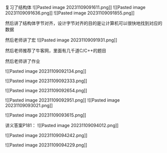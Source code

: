 复习了结构体
![[Pasted image 20231109091611.png]]
![[Pasted image 20231109091636.png]]
![[Pasted image 20231109091855.png]]

然后讲了结构体字节对齐，设计字节对齐的目的是让计算机可以很快地找到对应的数据

然后老师讲了宏
![[Pasted image 20231109091931.png]]

然后老师推荐了牛客网，里面有几千道C/C++的题目

然后老师讲了作业

![[Pasted image 20231109092134.png]]

![[Pasted image 20231109092333.png]]

![[Pasted image 20231109092654.png]]

![[Pasted image 20231109092951.png]]
![[Pasted image 20231109093021.png]]

![[Pasted image 20231109093615.png]]

讲义答案P181：
![[Pasted image 20231109094012.png]]

![[Pasted image 20231109094242.png]]

![[Pasted image 20231109094229.png]]

